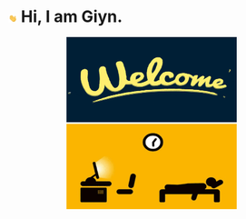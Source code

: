 # <img src="https://github.com/Giyn/Giyn/blob/master/Assets/Hi.gif" width="3%"/> Hi, I am Giyn.
<div align=center><img width = '300' height ='150' src ="https://github.com/Giyn/Giyn/blob/master/Assets/Welcome.gif"/></div>
<div align=center><img width = '300' height ='150' src ="https://github.com/Giyn/Giyn/blob/master/Assets/Work.gif"/></div>
